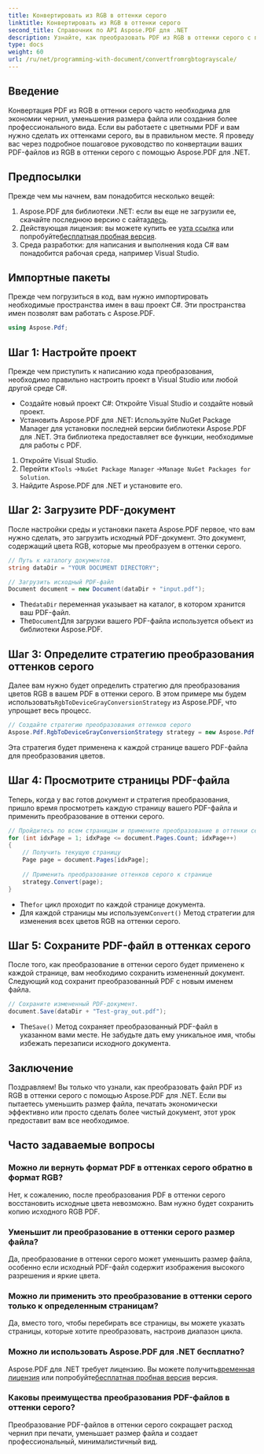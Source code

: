 ```yaml
---
title: Конвертировать из RGB в оттенки серого
linktitle: Конвертировать из RGB в оттенки серого
second_title: Справочник по API Aspose.PDF для .NET
description: Узнайте, как преобразовать PDF из RGB в оттенки серого с помощью Aspose.PDF для .NET. Пошаговое руководство по упрощению преобразования цветов PDF и экономии места в файле.
type: docs
weight: 60
url: /ru/net/programming-with-document/convertfromrgbtograyscale/
---
```

## Введение

Конвертация PDF из RGB в оттенки серого часто необходима для экономии чернил, уменьшения размера файла или создания более профессионального вида. Если вы работаете с цветными PDF и вам нужно сделать их оттенками серого, вы в правильном месте. Я проведу вас через подробное пошаговое руководство по конвертации ваших PDF-файлов из RGB в оттенки серого с помощью Aspose.PDF для .NET.

## Предпосылки

Прежде чем мы начнем, вам понадобится несколько вещей:

1.  Aspose.PDF для библиотеки .NET: если вы еще не загрузили ее, скачайте последнюю версию с сайта[здесь](https://releases.aspose.com/pdf/net/).
2.  Действующая лицензия: вы можете купить ее у[эта ссылка](https://purchase.aspose.com/buy) или попробуйте[бесплатная пробная версия](https://releases.aspose.com/).
3. Среда разработки: для написания и выполнения кода C# вам понадобится рабочая среда, например Visual Studio.

## Импортные пакеты

Прежде чем погрузиться в код, вам нужно импортировать необходимые пространства имен в ваш проект C#. Эти пространства имен позволят вам работать с Aspose.PDF.

```csharp
using Aspose.Pdf;
```

## Шаг 1: Настройте проект

Прежде чем приступить к написанию кода преобразования, необходимо правильно настроить проект в Visual Studio или любой другой среде C#.

- Создайте новый проект C#: Откройте Visual Studio и создайте новый проект.
- Установить Aspose.PDF для .NET: Используйте NuGet Package Manager для установки последней версии библиотеки Aspose.PDF для .NET. Эта библиотека предоставляет все функции, необходимые для работы с PDF.

1. Откройте Visual Studio.
2.  Перейти к`Tools` ->`NuGet Package Manager` ->`Manage NuGet Packages for Solution`.
3. Найдите Aspose.PDF для .NET и установите его.

## Шаг 2: Загрузите PDF-документ

После настройки среды и установки пакета Aspose.PDF первое, что вам нужно сделать, это загрузить исходный PDF-документ. Это документ, содержащий цвета RGB, которые мы преобразуем в оттенки серого.

```csharp
// Путь к каталогу документов.
string dataDir = "YOUR DOCUMENT DIRECTORY";

// Загрузить исходный PDF-файл
Document document = new Document(dataDir + "input.pdf");
```

-  The`dataDir` переменная указывает на каталог, в котором хранится ваш PDF-файл.
-  The`Document`Для загрузки вашего PDF-файла используется объект из библиотеки Aspose.PDF.

## Шаг 3: Определите стратегию преобразования оттенков серого

 Далее вам нужно будет определить стратегию для преобразования цветов RGB в вашем PDF в оттенки серого. В этом примере мы будем использовать`RgbToDeviceGrayConversionStrategy` из Aspose.PDF, что упрощает весь процесс.

```csharp
// Создайте стратегию преобразования оттенков серого
Aspose.Pdf.RgbToDeviceGrayConversionStrategy strategy = new Aspose.Pdf.RgbToDeviceGrayConversionStrategy();
```

Эта стратегия будет применена к каждой странице вашего PDF-файла для преобразования цветов.

## Шаг 4: Просмотрите страницы PDF-файла

Теперь, когда у вас готов документ и стратегия преобразования, пришло время просмотреть каждую страницу вашего PDF-файла и применить преобразование в оттенки серого. 

```csharp
// Пройдитесь по всем страницам и примените преобразование в оттенки серого
for (int idxPage = 1; idxPage <= document.Pages.Count; idxPage++)
{
    // Получить текущую страницу
    Page page = document.Pages[idxPage];
    
    // Применить преобразование оттенков серого к странице
    strategy.Convert(page);
}
```

-  The`for` цикл проходит по каждой странице документа.
-  Для каждой страницы мы используем`Convert()` Метод стратегии для изменения всех цветов RGB на оттенки серого.

## Шаг 5: Сохраните PDF-файл в оттенках серого

После того, как преобразование в оттенки серого будет применено к каждой странице, вам необходимо сохранить измененный документ. Следующий код сохранит преобразованный PDF с новым именем файла.

```csharp
// Сохраните измененный PDF-документ.
document.Save(dataDir + "Test-gray_out.pdf");
```

-  The`Save()` Метод сохраняет преобразованный PDF-файл в указанном вами месте. Не забудьте дать ему уникальное имя, чтобы избежать перезаписи исходного документа.

## Заключение

Поздравляем! Вы только что узнали, как преобразовать файл PDF из RGB в оттенки серого с помощью Aspose.PDF для .NET. Если вы пытаетесь уменьшить размер файла, печатать экономически эффективно или просто сделать более чистый документ, этот урок предоставит вам все необходимое.

## Часто задаваемые вопросы

### Можно ли вернуть формат PDF в оттенках серого обратно в формат RGB?

Нет, к сожалению, после преобразования PDF в оттенки серого восстановить исходные цвета невозможно. Вам нужно будет сохранить копию исходного RGB PDF.

### Уменьшит ли преобразование в оттенки серого размер файла?

Да, преобразование в оттенки серого может уменьшить размер файла, особенно если исходный PDF-файл содержит изображения высокого разрешения и яркие цвета.

### Можно ли применить это преобразование в оттенки серого только к определенным страницам?

Да, вместо того, чтобы перебирать все страницы, вы можете указать страницы, которые хотите преобразовать, настроив диапазон цикла.

### Можно ли использовать Aspose.PDF для .NET бесплатно?

 Aspose.PDF для .NET требует лицензию. Вы можете получить[временная лицензия](https://purchase.aspose.com/temporary-license/) или попробуйте[бесплатная пробная версия](https://releases.aspose.com/) версия.

### Каковы преимущества преобразования PDF-файлов в оттенки серого?

Преобразование PDF-файлов в оттенки серого сокращает расход чернил при печати, уменьшает размер файла и создает профессиональный, минималистичный вид.